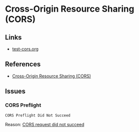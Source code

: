 # Cross-Origin Resource Sharing (CORS)

## Links

- [test-cors.org](https://test-cors.org)

## References

- [Cross-Origin Resource Sharing (CORS)](https://developer.mozilla.org/en-US/docs/Web/HTTP/CORS)

## Issues

### CORS Preflight

```log
CORS Preflight Did Not Succeed
```

Reason: [CORS request did not succeed](https://developer.mozilla.org/en-US/docs/Web/HTTP/CORS/Errors/CORSDidNotSucceed)
